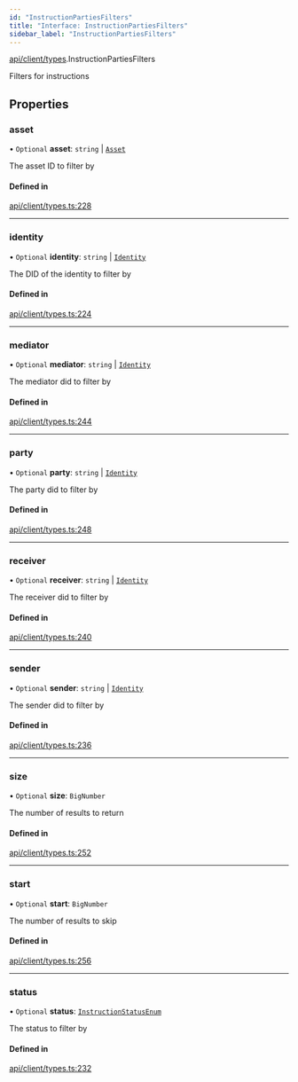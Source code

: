 ```yaml
---
id: "InstructionPartiesFilters"
title: "Interface: InstructionPartiesFilters"
sidebar_label: "InstructionPartiesFilters"
---
```


[api/client/types](../../../../../modules/API/Client/Types/Types.md).InstructionPartiesFilters

Filters for instructions

## Properties

### asset

• `Optional` **asset**: `string` \| [`Asset`](../../../../../modules/API/Entities/Asset/Types/Types.md#asset)

The asset ID to filter by

#### Defined in

[api/client/types.ts:228](https://github.com/PolymeshAssociation/polymesh-sdk/blob/b55e63737/src/api/client/types.ts#L228)

___

### identity

• `Optional` **identity**: `string` \| [`Identity`](../../../../../classes/API/Entities/Identity/Identity.md)

The DID of the identity to filter by

#### Defined in

[api/client/types.ts:224](https://github.com/PolymeshAssociation/polymesh-sdk/blob/b55e63737/src/api/client/types.ts#L224)

___

### mediator

• `Optional` **mediator**: `string` \| [`Identity`](../../../../../classes/API/Entities/Identity/Identity.md)

The mediator did to filter by

#### Defined in

[api/client/types.ts:244](https://github.com/PolymeshAssociation/polymesh-sdk/blob/b55e63737/src/api/client/types.ts#L244)

___

### party

• `Optional` **party**: `string` \| [`Identity`](../../../../../classes/API/Entities/Identity/Identity.md)

The party did to filter by

#### Defined in

[api/client/types.ts:248](https://github.com/PolymeshAssociation/polymesh-sdk/blob/b55e63737/src/api/client/types.ts#L248)

___

### receiver

• `Optional` **receiver**: `string` \| [`Identity`](../../../../../classes/API/Entities/Identity/Identity.md)

The receiver did to filter by

#### Defined in

[api/client/types.ts:240](https://github.com/PolymeshAssociation/polymesh-sdk/blob/b55e63737/src/api/client/types.ts#L240)

___

### sender

• `Optional` **sender**: `string` \| [`Identity`](../../../../../classes/API/Entities/Identity/Identity.md)

The sender did to filter by

#### Defined in

[api/client/types.ts:236](https://github.com/PolymeshAssociation/polymesh-sdk/blob/b55e63737/src/api/client/types.ts#L236)

___

### size

• `Optional` **size**: `BigNumber`

The number of results to return

#### Defined in

[api/client/types.ts:252](https://github.com/PolymeshAssociation/polymesh-sdk/blob/b55e63737/src/api/client/types.ts#L252)

___

### start

• `Optional` **start**: `BigNumber`

The number of results to skip

#### Defined in

[api/client/types.ts:256](https://github.com/PolymeshAssociation/polymesh-sdk/blob/b55e63737/src/api/client/types.ts#L256)

___

### status

• `Optional` **status**: [`InstructionStatusEnum`](../../../../../enums/API/Client/Types/InstructionStatusEnum/InstructionStatusEnum.md)

The status to filter by

#### Defined in

[api/client/types.ts:232](https://github.com/PolymeshAssociation/polymesh-sdk/blob/b55e63737/src/api/client/types.ts#L232)
